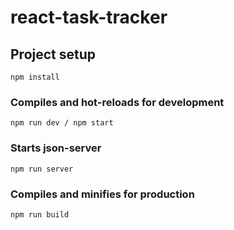 # react-task-tracker

## Project setup
```
npm install
```

### Compiles and hot-reloads for development
```
npm run dev / npm start
```
### Starts json-server
```
npm run server
```

### Compiles and minifies for production
```
npm run build
```
